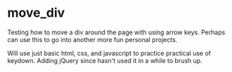 # move_div
Testing how to move a div around the page with using arrow keys. Perhaps can use this to go into another more fun personal projects.

Will use just basic html, css, and javascript to practice practical use of keydown. Adding jQuery since hasn't used it in a while to brush up.
